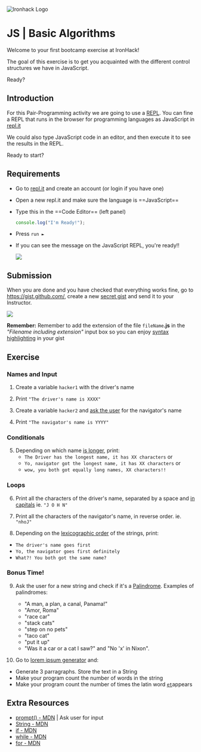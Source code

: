 ![Ironhack Logo](https://i.imgur.com/1QgrNNw.png)

# JS | Basic Algorithms

Welcome to your first bootcamp exercise at IronHack!

The goal of this exercise is to get you acquainted with the different control structures we have in JavaScript.

Ready?

## Introduction

For this Pair-Programming activity we are going to use a [REPL](https://en.wikipedia.org/wiki/Read%E2%80%93eval%E2%80%93print_loop). You can fine a REPL that runs in the browser for programming languages as JavaScript in [repl.it](https://repl.it/)

We could also type JavaScript code in an editor, and then execute it to see the results in the REPL.

Ready to start?

## Requirements

- Go to [repl.it](https://repl.it/languages/javascript) and create an account (or login if you have one)
- Open a new repl.it and make sure the language is ==JavaScript==
- Type this in the ==Code Editor== (left panel)

  ```javascript
  console.log("I'm Ready!");
  ```
- Press `run ►`
- If you can see the message on the JavaScript REPL, you're ready!!

  ![](https://i.imgur.com/4TQislb.png)

## Submission

When you are done and you have checked that everything works fine, go to https://gist.github.com/, create a new [secret gist](https://help.github.com/articles/about-gists/#secret-gists) and send it to your Instructor.
 
 ![](https://i.imgur.com/ux5em6j.png)

**Remember:** Remember to add the extension of the file `fileName`**.js** in the *"Filename including extension"* input box so you can enjoy [syntax highlighting](https://en.wikipedia.org/wiki/Syntax_highlighting) in your gist
 
## Exercise

### Names and Input

1. Create a variable `hacker1` with the driver's name

2. Print `"The driver's name is XXXX"` 

3. Create a variable `hacker2` and [ask the user](https://developer.mozilla.org/en-US/docs/Web/API/Window/prompt) for the navigator's name

4. Print `"The navigator's name is YYYY"`

### Conditionals

5. Depending on which name [is longer](https://developer.mozilla.org/en-US/docs/Web/JavaScript/Reference/Global_Objects/String/length), print:
	- `The Driver has the longest name, it has XX characters` or 
	- `Yo, navigator got the longest name, it has XX characters` or
	- `wow, you both got equally long names, XX characters!!`

### Loops

6. Print all the characters of the driver's name, separated by a space and [in capitals](https://developer.mozilla.org/en-US/docs/Web/JavaScript/Reference/Global_Objects/String/toUpperCase)
  ie. `"J O H N"`
  
7. Print all the characters of the navigator's name, in reverse order. 
  ie. `"nhoJ"`
  
8. Depending on the [lexicographic order](https://en.wikipedia.org/wiki/Lexicographical_order) of the strings, print:
  - `The driver's name goes first`
  - `Yo, the navigator goes first definitely`
  - `What?! You both got the same name?`

### Bonus Time!

9. Ask the user for a new string and check if it's a [Palindrome](https://en.wikipedia.org/wiki/Palindrome). Examples of palindromes:
	- "A man, a plan, a canal, Panama!"
	- "Amor, Roma"
	- "race car"
	- "stack cats"
	- "step on no pets"
	- "taco cat"
	- "put it up"
	- "Was it a car or a cat I saw?" and "No 'x' in Nixon".

10. Go to [lorem ipsum generator](http://www.lipsum.com/) and:
  - Generate 3 parragraphs. Store the text in a String
  - Make your program count the number of words in the string
  - Make your program count the number of times the latin word [`et`](https://en.wiktionary.org/wiki/et#Latin)appears

## Extra Resources

- [prompt() - MDN](https://developer.mozilla.org/en-US/docs/Web/API/Window/prompt) | Ask user for input
- [String - MDN](https://developer.mozilla.org/en-US/docs/Web/JavaScript/Reference/Global_Objects/String)
- [if - MDN](https://developer.mozilla.org/en-US/docs/Web/JavaScript/Reference/Statements/if...else)
- [while - MDN](https://developer.mozilla.org/en-US/docs/Web/JavaScript/Reference/Statements/while)
- [for - MDN](https://developer.mozilla.org/en-US/docs/Web/JavaScript/Reference/Statements/for)
